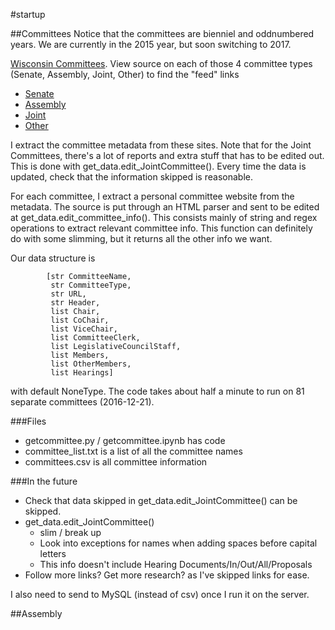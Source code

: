 #startup

##Committees
Notice that the committees are bienniel and oddnumbered years. We are currently in the 2015 year, but soon switching to 2017.

[Wisconsin Committees](http://docs.legis.wisconsin.gov/2015/committees). View source on each of those 4 committee types (Senate, Assembly, Joint, Other) to find the "feed" links

* [Senate](http://docs.legis.wisconsin.gov/feed/2015/committees/senate)
* [Assembly](http://docs.legis.wisconsin.gov/feed/2015/committees/assembly)
* [Joint](http://docs.legis.wisconsin.gov/feed/2015/committees/joint)
* [Other](http://docs.legis.wisconsin.gov/feed/2015/committees/other)

I extract the committee metadata from these sites. Note that for the Joint Committees, there's a lot of reports and extra stuff that has to be edited out. This is done with get_data.edit_JointCommittee(). Every time the data is updated, check that the information skipped is reasonable.

For each committee, I extract a personal committee website from the metadata. The source is put through an HTML parser and sent to be edited at get_data.edit_committee_info(). This consists mainly of string and regex operations to extract relevant committee info. This function can definitely do with some slimming, but it returns all the other info we want.

Our data structure is

            [str CommitteeName, 
             str CommitteeType, 
             str URL, 
             str Header, 
             list Chair, 
             list CoChair, 
             list ViceChair, 
             list CommitteeClerk, 
             list LegislativeCouncilStaff, 
             list Members, 
             list OtherMembers, 
             list Hearings]
             
with default NoneType. The code takes about half a minute to run on 81 separate committees (2016-12-21).

###Files
* getcommittee.py / getcommittee.ipynb has code
* committee_list.txt is a list of all the committee names
* committees.csv is all committee information

###In the future
* Check that data skipped in get_data.edit_JointCommittee() can be skipped.
* get_data.edit_JointCommittee()
  * slim / break up
  * Look into exceptions for names when adding spaces before capital letters 
  * This info doesn't include Hearing Documents/In/Out/All/Proposals
* Follow more links? Get more research? as I've skipped links for ease.

I also need to send to MySQL (instead of csv) once I run it on the server.

##Assembly

